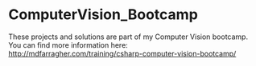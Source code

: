 # ComputerVision_Bootcamp
These projects and solutions are part of my Computer Vision bootcamp. You can find more information here: 
http://mdfarragher.com/training/csharp-computer-vision-bootcamp/

